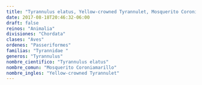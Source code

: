 ```yaml
---
title: "Tyrannulus elatus, Yellow-crowned Tyrannulet, Mosquerito Coroniamarillo"
date: 2017-08-18T20:46:32-06:00
draft: false
reinos: "Animalia"
divisiones: "Chordata"
clases: "Aves"
ordenes: "Passeriformes"
familias: "Tyrannidae "
generos: "Tyrannulus"
nombre_cientifico: "Tyrannulus elatus"
nombre_comun: "Mosquerito Coroniamarillo"
nombre_ingles: "Yellow-crowned Tyrannulet"
---
```

